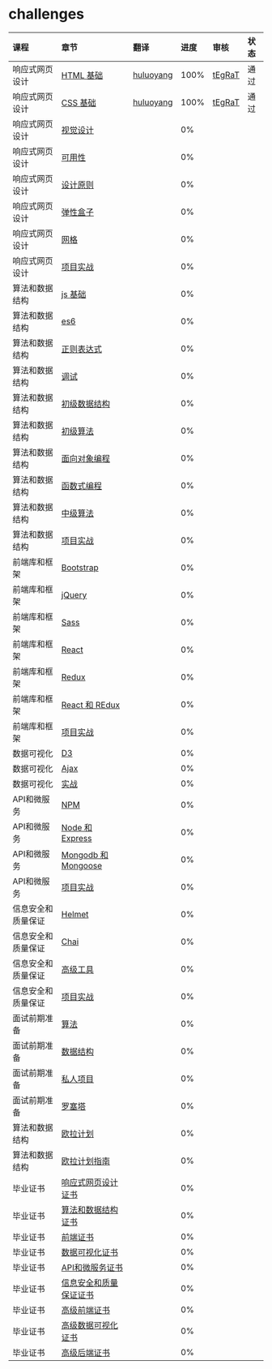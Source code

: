 # challenges

| 课程             | 章节          |  翻译        | 进度          |  审核       | 状态 |
| :------------- | :------------- | :------------- | :------------- | :------------- | :------------- |
| 响应式网页设计|[HTML 基础](https://github.com/huluoyang/challenges/blob/master/01-responsive-web-design/basic-html-and-html5.json)| [huluoyang](https://github.com/huluoyang)| 100% | [tEgRaT](https://github.com/tEgRaT) | 通过 |
| 响应式网页设计|[CSS 基础](https://github.com/huluoyang/challenges/blob/master/01-responsive-web-design/basic-css.json)| [huluoyang](https://github.com/huluoyang)| 100% | [tEgRaT](https://github.com/tEgRaT) | 通过 |
| 响应式网页设计|[视觉设计](https://github.com/huluoyang/challenges/blob/master/01-responsive-web-design/applied-visual-design.json)| | 0% |  |  |
| 响应式网页设计|[可用性](https://github.com/huluoyang/challenges/blob/master/01-responsive-web-design/applied-accessibility.json)| | 0% |  |  |
| 响应式网页设计|[设计原则](https://github.com/huluoyang/challenges/blob/master/01-responsive-web-design/responsive-web-design-principles.json)| | 0% |  |  |
| 响应式网页设计|[弹性盒子](https://github.com/huluoyang/challenges/blob/master/01-responsive-web-design/css-flexbox.json)| | 0% |  |  |
| 响应式网页设计|[网格](https://github.com/huluoyang/challenges/blob/master/01-responsive-web-design/css-grid.json)| | 0% |  |  |
| 响应式网页设计|[项目实战](https://github.com/huluoyang/challenges/blob/master/01-responsive-web-design/responsive-web-design-projects.json)| | 0% |  |  |
| 算法和数据结构|[js 基础](https://github.com/huluoyang/challenges/blob/master/02-javascript-algorithms-and-data-structures/basic-javascript.json)| | 0% |  |  |
| 算法和数据结构|[es6](https://github.com/huluoyang/challenges/blob/master/02-javascript-algorithms-and-data-structures/es6.json)| | 0% |  |  |
| 算法和数据结构|[正则表达式](https://github.com/huluoyang/challenges/blob/master/02-javascript-algorithms-and-data-structures/regular-expressions.json)| | 0% |  |  |
| 算法和数据结构|[调试](https://github.com/huluoyang/challenges/blob/master/02-javascript-algorithms-and-data-structures/debugging.json)| | 0% |  |  |
| 算法和数据结构|[初级数据结构](https://github.com/huluoyang/challenges/blob/master/02-javascript-algorithms-and-data-structures/basic-data-structures.json)| | 0% |  |  |
| 算法和数据结构|[初级算法](https://github.com/huluoyang/challenges/blob/master/02-javascript-algorithms-and-data-structures/basic-algorithm-scripting.json)| | 0% |  |  |
| 算法和数据结构|[面向对象编程](https://github.com/huluoyang/challenges/blob/master/02-javascript-algorithms-and-data-structures/object-oriented-programming.json)| | 0% |  |  |
| 算法和数据结构|[函数式编程](https://github.com/huluoyang/challenges/blob/master/02-javascript-algorithms-and-data-structures/functional-programming.json)| | 0% |  |  |
| 算法和数据结构|[中级算法](https://github.com/huluoyang/challenges/blob/master/02-javascript-algorithms-and-data-structures/intermediate-algorithm-scripting.json)| | 0% |  |  |
| 算法和数据结构|[项目实战](https://github.com/huluoyang/challenges/blob/master/02-javascript-algorithms-and-data-structures/javascript-algorithms-and-data-structures-projects.json)| | 0% |  |  |
| 前端库和框架|[Bootstrap](https://github.com/huluoyang/challenges/blob/master/03-front-end-libraries/bootstrap.json)| | 0% |  |  |
| 前端库和框架|[jQuery](https://github.com/huluoyang/challenges/blob/master/03-front-end-libraries/jquery.json)| | 0% |  |  |
| 前端库和框架|[Sass](https://github.com/huluoyang/challenges/blob/master/03-front-end-libraries/sass.json)| | 0% |  |  |
| 前端库和框架|[React](https://github.com/huluoyang/challenges/blob/master/03-front-end-libraries/react.json)| | 0% |  |  |
| 前端库和框架|[Redux](https://github.com/huluoyang/challenges/blob/master/03-front-end-libraries/redux.json)| | 0% |  |  |
| 前端库和框架|[React 和 REdux](https://github.com/huluoyang/challenges/blob/master/03-front-end-libraries/react-and-redux.json)| | 0% |  |  |
| 前端库和框架|[项目实战](https://github.com/huluoyang/challenges/blob/master/05-apis-and-microservices/managing-packages-with-npm.json)| | 0% |  |  |
| 数据可视化|[D3](https://github.com/huluoyang/challenges/blob/master/04-data-visualization/data-visualization-with-d3.json)| | 0% |  |  |
| 数据可视化|[Ajax](https://github.com/huluoyang/challenges/blob/master/04-data-visualization/json-apis-and-ajax.json)| | 0% |  |  |
| 数据可视化|[实战](https://github.com/huluoyang/challenges/blob/master/04-data-visualization/data-visualization-projects.json)| | 0% |  |  |
| API和微服务|[NPM](https://github.com/huluoyang/challenges/blob/master/05-apis-and-microservices/managing-packages-with-npm.json)| | 0% |  |  |
| API和微服务|[Node 和 Express](https://github.com/huluoyang/challenges/blob/master/05-apis-and-microservices/basic-node-and-express.json)| | 0% |  |  |
| API和微服务|[Mongodb 和 Mongoose](https://github.com/huluoyang/challenges/blob/master/05-apis-and-microservices/mongodb-and-mongoose.json)| | 0% |  |  |
| API和微服务|[项目实战](https://github.com/huluoyang/challenges/blob/master/05-apis-and-microservices/apis-and-microservices-projects.jsonn)| | 0% |  |  |
| 信息安全和质量保证|[Helmet](https://github.com/huluoyang/challenges/blob/master/06-information-security-and-quality-assurance/helmetjs.json)| | 0% |  |  |
| 信息安全和质量保证|[Chai](https://github.com/huluoyang/challenges/blob/master/06-information-security-and-quality-assurance/testing-with-chai.json)| | 0% |  |  |
| 信息安全和质量保证|[高级工具](https://github.com/huluoyang/challenges/blob/06-information-security-and-quality-assurance/advanced-express-tools.json)| | 0% |  |  |
| 信息安全和质量保证|[项目实战](https://github.com/huluoyang/challenges/blob/master/06-information-security-and-quality-assurance/quality-assurance-and-information-security-projects.json')| | 0% |  |  |
| 面试前期准备|[算法](https://github.com/huluoyang/challenges/blob/master/08-coding-interview-prep/algorithms.json)| | 0% |  |  |
| 面试前期准备|[数据结构](https://github.com/huluoyang/challenges/blob/master/08-coding-interview-prep/data-structures.json)| | 0% |  |  |
| 面试前期准备|[私人项目](https://github.com/huluoyang/challenges/blob/master/08-coding-interview-prep/take-home-projects.json)| | 0% |  |  |
| 面试前期准备|[罗塞塔](https://github.com/huluoyang/challenges/blob/master/08-coding-interview-prep/rosetta-code.json)| | 0% |  |  |
| 算法和数据结构|[欧拉计划](https://github.com/huluoyang/challenges/blob/master/08-coding-interview-prep/project-euler.json)| | 0% |  |  |
| 算法和数据结构|[欧拉计划指南](https://github.com/huluoyang/challenges/blob/master/08-coding-interview-prep/project-euler-guide.md)| | 0% |  |  |
| 毕业证书|[响应式网页设计证书](https://github.com/huluoyang/challenges/blob/master/09-certificates/responsive-web-design-certificate.json)| | 0% |  |  |
| 毕业证书|[算法和数据结构证书](https://github.com/huluoyang/challenges/blob/master/09-certificates/javascript-algorithms-and-data-structures-certificate.json)| | 0% |  |  |
| 毕业证书|[前端证书](https://github.com/huluoyang/challenges/blob/master/09-certificates/front-end-libraries-certificate.json)| | 0% |  | 
| 毕业证书|[数据可视化证书](https://github.com/huluoyang/challenges/blob/master/09-certificates/data-visualization-certificate.json)| | 0% |  |  |
| 毕业证书|[API和微服务证书](https://github.com/huluoyang/challenges/blob/master/09-certificates/apis-and-microservices-certificate.json)| | 0% |  |  |
| 毕业证书|[信息安全和质量保证证书](https://github.com/huluoyang/challenges/blob/master/09-certificates/information-security-and-quality-assurance-certificate.json)| | 0% |  |  |
| 毕业证书|[高级前端证书](https://github.com/huluoyang/challenges/blob/master/09-certificates/legacy-front-end-certificate.json)| | 0% |  |  |
| 毕业证书|[高级数据可视化证书](https://github.com/huluoyang/challenges/blob/master/09-certificates/legacy-data-visualization-certificate.json)| | 0% |  |  |
| 毕业证书|[高级后端证书](https://github.com/huluoyang/challenges/blob/master/09-certificates/legacy-back-end-certificate.json)| | 0% |  |  |
